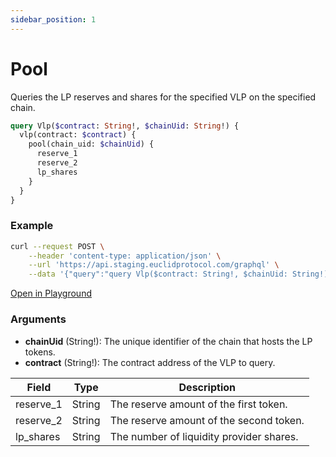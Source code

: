```yaml
---
sidebar_position: 1
---
```


# Pool 
Queries the LP reserves and shares for the specified VLP on the specified chain.

```graphql
query Vlp($contract: String!, $chainUid: String!) {
  vlp(contract: $contract) {
    pool(chain_uid: $chainUid) {
      reserve_1
      reserve_2
      lp_shares
    }
  }
}
```

### Example

```bash
curl --request POST \
    --header 'content-type: application/json' \
    --url 'https://api.staging.euclidprotocol.com/graphql' \
    --data '{"query":"query Vlp($contract: String!, $chainUid: String!) {\n  vlp(contract: $contract) {\n    pool(chain_uid: $chainUid) {\n      reserve_1\n      reserve_2\n      lp_shares\n    }\n  }\n}","variables":{"contract":"wasm1zhhfwhuyyc88jdr5rncn75uf0lf3pta4lwk68d6y7vncyqxxllrqun6zen","chainUid":"nibiru"}}'
```

[Open in Playground](https://api.staging.euclidprotocol.com/?explorerURLState=N4IgJg9gxgrgtgUwHYBcQC4QEcYIE4CeABAGoA2ADgBQAkUEqeAhlCukQMop4CWSA5gEIANEToALJnwCqPMOy68BggJRFgAHSREiAN0pV6jFmzFHuJtZu06iFCBDKHJfAPow57CVKSywVrVtbPAQAZ3xdBFcARkCgohDwvEjXACY4oMpXUMlEjKIAXziipAKQYRBdJl4mACMyMIwQax0NEHNmVjb2NoB3JlC4aIAvcXEAM17xGAICKAAOeYArMDwAVjwkKCQAdjWYcYAGMnGAZgoUJgAWMl6AawA2ebAHgh3dLYIsAA9vsjI8DgkA9hsg2sI4m0oC5fHJukQ2kgeLUeHgYOCtGUCkA)

### Arguments

- **chainUid** (String!): The unique identifier of the chain that hosts the LP tokens.
- **contract** (String!): The contract address of the VLP to query.

| Field                  | Type   | Description                                             |
|------------------------|--------|---------------------------------------------------------|
| reserve_1              | String | The reserve amount of the first token.                  |
| reserve_2              | String | The reserve amount of the second token.                 |
| lp_shares              | String | The number of liquidity provider shares.                |
